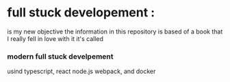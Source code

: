 # full stuck developement : 
is my new objective
the information in this repository is based of a book that I really fell in love with it it's called 
###  modern full stuck develpement
usind typescript, react node.js webpack, and docker 
